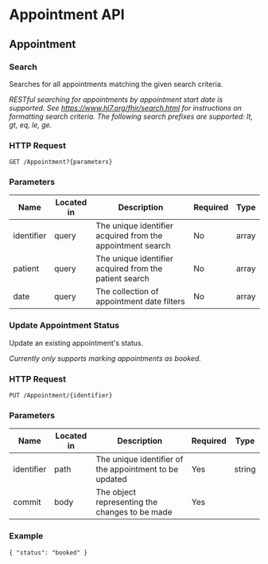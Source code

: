 # Appointment API

## Appointment
### Search
Searches for all appointments matching the given search criteria.

_RESTful searching for appointments by appointment start date is supported. See https://www.hl7.org/fhir/search.html for instructions on formatting search criteria. The following search prefixes are supported: lt, gt, eq, le, ge._

### HTTP Request 
`GET /Appointment?{parameters}`

### Parameters
| Name | Located in | Description | Required | Type |
| ---- | ---------- | ----------- | -------- | ---- |
| identifier | query | The unique identifier acquired from the appointment search | No | array |
| patient | query | The unique identifier acquired from the patient search | No | array |
| date | query | The collection of appointment date filters | No | array |


### Update Appointment Status
Update an existing appointment's status.  

_Currently only supports marking appointments as booked._

### HTTP Request 
`PUT /Appointment/{identifier}` 

### Parameters
| Name | Located in | Description | Required | Type |
| ---- | ---------- | ----------- | -------- | ---- |
| identifier | path | The unique identifier of the appointment to be updated | Yes | string |
| commit | body | The object representing the changes to be made | Yes |  |

### Example
`{ "status": "booked" }`